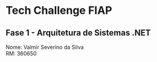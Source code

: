 # Tech Challenge FIAP

## Fase 1 - Arquitetura de Sistemas .NET

Nome: Valmir Severino da Silva <br/>
RM: 360650
